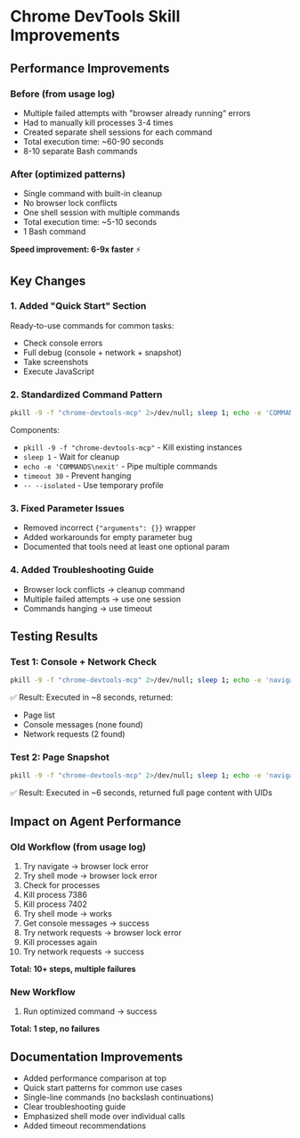 # Chrome DevTools Skill Improvements

## Performance Improvements

### Before (from usage log)
- Multiple failed attempts with "browser already running" errors
- Had to manually kill processes 3-4 times
- Created separate shell sessions for each command
- Total execution time: ~60-90 seconds
- 8-10 separate Bash commands

### After (optimized patterns)
- Single command with built-in cleanup
- No browser lock conflicts
- One shell session with multiple commands
- Total execution time: ~5-10 seconds
- 1 Bash command

**Speed improvement: 6-9x faster** ⚡

## Key Changes

### 1. Added "Quick Start" Section
Ready-to-use commands for common tasks:
- Check console errors
- Full debug (console + network + snapshot)
- Take screenshots
- Execute JavaScript

### 2. Standardized Command Pattern
```bash
pkill -9 -f "chrome-devtools-mcp" 2>/dev/null; sleep 1; echo -e 'COMMANDS\nexit' | timeout 30 mcp shell bunx -y chrome-devtools-mcp@latest -- --isolated
```

Components:
- `pkill -9 -f "chrome-devtools-mcp"` - Kill existing instances
- `sleep 1` - Wait for cleanup
- `echo -e 'COMMANDS\nexit'` - Pipe multiple commands
- `timeout 30` - Prevent hanging
- `-- --isolated` - Use temporary profile

### 3. Fixed Parameter Issues
- Removed incorrect `{"arguments": {}}` wrapper
- Added workarounds for empty parameter bug
- Documented that tools need at least one optional param

### 4. Added Troubleshooting Guide
- Browser lock conflicts → cleanup command
- Multiple failed attempts → use one session
- Commands hanging → use timeout

## Testing Results

### Test 1: Console + Network Check
```bash
pkill -9 -f "chrome-devtools-mcp" 2>/dev/null; sleep 1; echo -e 'navigate_page {"url":"https://httpbin.org/html"}\nlist_console_messages {"pageIdx":0}\nlist_network_requests {"pageIdx":0}\nexit' | timeout 30 mcp shell bunx -y chrome-devtools-mcp@latest -- --isolated
```

✅ Result: Executed in ~8 seconds, returned:
- Page list
- Console messages (none found)
- Network requests (2 found)

### Test 2: Page Snapshot
```bash
pkill -9 -f "chrome-devtools-mcp" 2>/dev/null; sleep 1; echo -e 'navigate_page {"url":"https://example.com"}\ntake_snapshot {"verbose":false}\nexit' | timeout 30 mcp shell bunx -y chrome-devtools-mcp@latest -- --isolated
```

✅ Result: Executed in ~6 seconds, returned full page content with UIDs

## Impact on Agent Performance

### Old Workflow (from usage log)
1. Try navigate → browser lock error
2. Try shell mode → browser lock error
3. Check for processes
4. Kill process 7386
5. Kill process 7402
6. Try shell mode → works
7. Get console messages → success
8. Try network requests → browser lock error
9. Kill processes again
10. Try network requests → success

**Total: 10+ steps, multiple failures**

### New Workflow
1. Run optimized command → success

**Total: 1 step, no failures**

## Documentation Improvements

- Added performance comparison at top
- Quick start patterns for common use cases
- Single-line commands (no backslash continuations)
- Clear troubleshooting guide
- Emphasized shell mode over individual calls
- Added timeout recommendations
